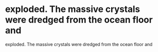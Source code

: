 # exploded. The massive crystals were dredged from the ocean floor and

exploded. The massive crystals were dredged from the ocean floor and